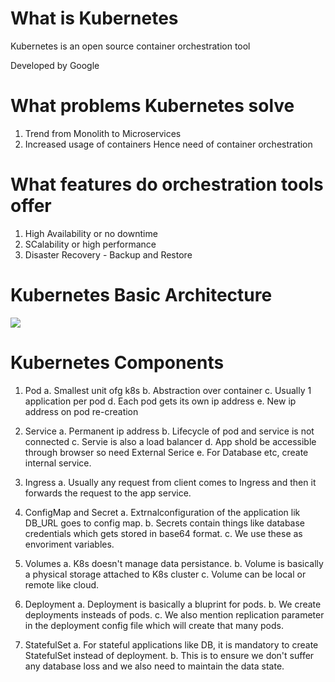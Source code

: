 # What is Kubernetes

Kubernetes is an open source container orchestration tool

Developed by Google

# What problems Kubernetes solve 

1. Trend from Monolith to Microservices
2. Increased usage of containers Hence need of container orchestration

# What features do orchestration tools offer 

1. High Availability or no downtime
2. SCalability or high performance
3. Disaster Recovery - Backup and Restore

# Kubernetes Basic Architecture

<img src = "images/k8s_architecure.png">

# Kubernetes Components

1. Pod
    a. Smallest unit ofg k8s
    b. Abstraction over container
    c. Usually 1 application per pod
    d. Each pod gets its own ip address
    e. New ip address on pod re-creation


2. Service
    a. Permanent ip address
    b. Lifecycle of pod and service is not connected
    c. Servie is also a load balancer
    d. App shold be accessible through browser so need External Serice
    e. For Database etc, create internal service.


3. Ingress
    a. Usually any request from client comes to Ingress and then it forwards the request to the app service.


4. ConfigMap and Secret
    a. Extrnalconfiguration of the application lik DB_URL goes to config map.
    b. Secrets contain things like database credentials which gets stored in base64 format.
    c. We use these as envoriment variables.


5. Volumes
    a. K8s doesn't manage data persistance.
    b. Volume is basically a physical storage attached to K8s cluster
    c. Volume can be local or remote like cloud.


6. Deployment
    a. Deployment is basically a bluprint for pods.
    b. We create deployments insteads of pods.
    c. We also mention replication parameter in the deployment config file which will create that many  pods.


7. StatefulSet
    a. For stateful applications like DB, it is mandatory to create StatefulSet instead of deployment.
    b. This is to ensure we don't suffer any  database loss and we also need to maintain the data state.





